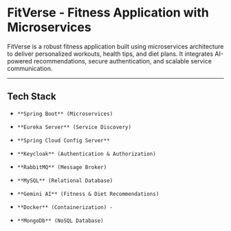 # FitVerse - Fitness Application with Microservices

FitVerse is a robust fitness application built using microservices architecture to deliver personalized workouts, health tips, and diet plans. It integrates AI-powered recommendations, secure authentication, and scalable service communication.

---

## Tech Stack

-     **Spring Boot** (Microservices)
-     **Eureka Server** (Service Discovery)
-     **Spring Cloud Config Server**
-     **Keycloak** (Authentication & Authorization)
-     **RabbitMQ** (Message Broker)
-     **MySQL** (Relational Database)
-     **Gemini AI** (Fitness & Diet Recommendations)
-     **Docker** (Containerization) - 
-     **MongoDb** (NoSQL Database)



